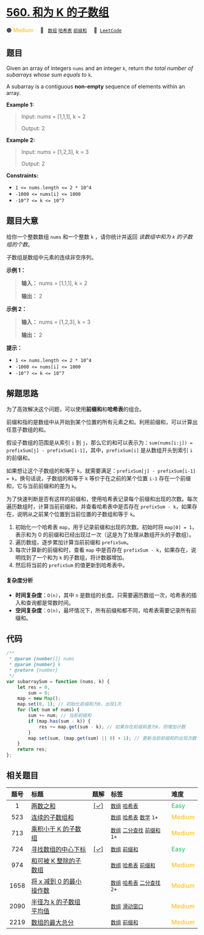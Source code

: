 # [560. 和为 K 的子数组](https://leetcode.com/problems/subarray-sum-equals-k)

🟠 <font color=#ffb800>Medium</font>&emsp; 🔖&ensp; [`数组`](/outline/tag/array.md) [`哈希表`](/outline/tag/hash-table.md) [`前缀和`](/outline/tag/prefix-sum.md)&emsp; 🔗&ensp;[`LeetCode`](https://leetcode.com/problems/subarray-sum-equals-k)

## 题目

Given an array of integers `nums` and an integer `k`, return _the total number
of subarrays whose sum equals to_ `k`.

A subarray is a contiguous **non-empty** sequence of elements within an array.

**Example 1:**

> Input: nums = [1,1,1], k = 2
>
> Output: 2

**Example 2:**

> Input: nums = [1,2,3], k = 3
>
> Output: 2

**Constraints:**

- `1 <= nums.length <= 2 * 10^4`
- `-1000 <= nums[i] <= 1000`
- `-10^7 <= k <= 10^7`

## 题目大意

给你一个整数数组 `nums` 和一个整数 `k` ，请你统计并返回 _该数组中和为 `k` 的子数组的个数_。

子数组是数组中元素的连续非空序列。

**示例 1：**

> **输入：** nums = [1,1,1], k = 2
>
> **输出：** 2

**示例 2：**

> **输入：** nums = [1,2,3], k = 3
>
> **输出：** 2

**提示：**

- `1 <= nums.length <= 2 * 10^4`
- `-1000 <= nums[i] <= 1000`
- `-10^7 <= k <= 10^7`

## 解题思路

为了高效解决这个问题，可以使用**前缀和**和**哈希表**的组合。

前缀和指的是数组中从开始到某个位置的所有元素之和。利用前缀和，可以计算出任意子数组的和。

假设子数组的范围是从索引 `i` 到 `j`，那么它的和可以表示为：`sum(nums[i:j]) = prefixSum[j] - prefixSum[i-1]`，其中，`prefixSum[i]` 是从数组开头到索引 `i` 的前缀和。

如果想让这个子数组的和等于 `k`，就需要满足：`prefixSum[j] - prefixSum[i-1] = k`，换句话说，子数组的和等于 `k` 等价于在之前的某个位置 `i-1` 存在一个前缀和，它与当前前缀和的差为 `k`。

为了快速判断是否有这样的前缀和，使用哈希表记录每个前缀和出现的次数。每次遍历数组时，计算当前前缀和，并查看哈希表中是否存在 `prefixSum - k`，如果存在，说明从之前某个位置到当前位置的子数组和等于 `k`。

1. 初始化一个哈希表 `map`，用于记录前缀和出现的次数。初始时将 `map[0] = 1`，表示和为 0 的前缀和已经出现过一次（这是为了处理从数组开头的子数组）。
2. 遍历数组，逐步累加计算当前前缀和 `prefixSum`。
3. 每次计算新的前缀和时，查看 `map` 中是否存在 `prefixSum - k`，如果存在，说明找到了一个和为 `k` 的子数组，将计数器增加。
4. 然后将当前的 `prefixSum` 的值更新到哈希表中。

#### 复杂度分析

- **时间复杂度**：`O(n)`，其中 `n` 是数组的长度。只需要遍历数组一次，哈希表的插入和查询都是常数时间。
- **空间复杂度**：`O(n)`，最坏情况下，所有前缀和都不同，哈希表需要记录所有前缀和。

## 代码

```javascript
/**
 * @param {number[]} nums
 * @param {number} k
 * @return {number}
 */
var subarraySum = function (nums, k) {
	let res = 0,
		sum = 0;
	map = new Map();
	map.set(0, 1); // 初始化前缀和为0，出现1次
	for (let num of nums) {
		sum += num; // 当前前缀和
		if (map.has(sum - k)) {
			res += map.get(sum - k); // 如果存在前缀和差为k，则增加计数
		}
		map.set(sum, (map.get(sum) || 0) + 1); // 更新当前前缀和的出现次数
	}
	return res;
};
```

## 相关题目

<!-- prettier-ignore -->
| 题号 | 标题 | 题解 | 标签 | 难度 |
| :------: | :------ | :------: | :------ | :------ |
| 1 | [两数之和](https://leetcode.com/problems/two-sum) | [[✓]](/problem/0001.md) |  [`数组`](/outline/tag/array.md) [`哈希表`](/outline/tag/hash-table.md) | <font color=#15bd66>Easy</font> |
| 523 | [连续的子数组和](https://leetcode.com/problems/continuous-subarray-sum) |  |  [`数组`](/outline/tag/array.md) [`哈希表`](/outline/tag/hash-table.md) [`数学`](/outline/tag/math.md) `1+` | <font color=#ffb800>Medium</font> |
| 713 | [乘积小于 K 的子数组](https://leetcode.com/problems/subarray-product-less-than-k) |  |  [`数组`](/outline/tag/array.md) [`二分查找`](/outline/tag/binary-search.md) [`前缀和`](/outline/tag/prefix-sum.md) `1+` | <font color=#ffb800>Medium</font> |
| 724 | [寻找数组的中心下标](https://leetcode.com/problems/find-pivot-index) | [[✓]](/problem/0724.md) |  [`数组`](/outline/tag/array.md) [`前缀和`](/outline/tag/prefix-sum.md) | <font color=#15bd66>Easy</font> |
| 974 | [和可被 K 整除的子数组](https://leetcode.com/problems/subarray-sums-divisible-by-k) |  |  [`数组`](/outline/tag/array.md) [`哈希表`](/outline/tag/hash-table.md) [`前缀和`](/outline/tag/prefix-sum.md) | <font color=#ffb800>Medium</font> |
| 1658 | [将 x 减到 0 的最小操作数](https://leetcode.com/problems/minimum-operations-to-reduce-x-to-zero) |  |  [`数组`](/outline/tag/array.md) [`哈希表`](/outline/tag/hash-table.md) [`二分查找`](/outline/tag/binary-search.md) `2+` | <font color=#ffb800>Medium</font> |
| 2090 | [半径为 k 的子数组平均值](https://leetcode.com/problems/k-radius-subarray-averages) |  |  [`数组`](/outline/tag/array.md) [`滑动窗口`](/outline/tag/sliding-window.md) | <font color=#ffb800>Medium</font> |
| 2219 | [数组的最大总分](https://leetcode.com/problems/maximum-sum-score-of-array) |  |  [`数组`](/outline/tag/array.md) [`前缀和`](/outline/tag/prefix-sum.md) | <font color=#ffb800>Medium</font> |

<style>
.blue {
    background-color: #096dd9;
    padding: 0.25rem 0.5rem;
    margin: 0;
    font-size: 0.85em;
    border-radius: 3px;
    color: white;
    font-weight: 500;
}
table th:first-of-type { width: 10%; }
table th:nth-of-type(2) { width: 35%; }
table th:nth-of-type(3) { width: 10%; }
table th:nth-of-type(4) { width: 35%; }
table th:nth-of-type(5) { width: 10%; }
</style>
